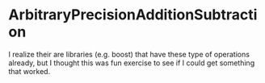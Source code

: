 # ArbitraryPrecisionAdditionSubtraction
I realize their are libraries (e.g. boost) that have these type of operations already, but I thought this was fun exercise to see if I could get something that worked.
